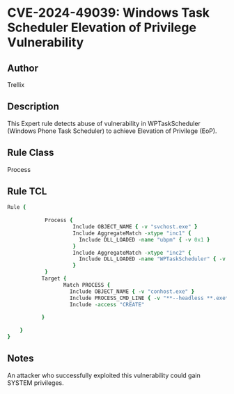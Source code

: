 # CVE-2024-49039: Windows Task Scheduler Elevation of Privilege Vulnerability

## Author
Trellix

## Description
This Expert rule detects abuse of vulnerability in WPTaskScheduler (Windows Phone Task Scheduler) to achieve Elevation of Privilege (EoP).

## Rule Class 
Process

## Rule TCL
```tcl
Rule { 
                
            Process {
                     Include OBJECT_NAME { -v "svchost.exe" }
                     Include AggregateMatch -xtype "inc1" {  
                       Include DLL_LOADED -name "ubpm" { -v 0x1 }
                     }
                     Include AggregateMatch -xtype "inc2" {
                       Include DLL_LOADED -name "WPTaskScheduler" { -v 0x1 }
                     } 
            }
           Target {
                  Match PROCESS {
                    Include OBJECT_NAME { -v "conhost.exe" }
                    Include PROCESS_CMD_LINE { -v "**--headless **.exe**" }
                    Include -access "CREATE"
                    
           }
          
	}
}
```

## Notes
An attacker who successfully exploited this vulnerability could gain SYSTEM privileges.
